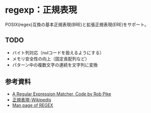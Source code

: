 # regexp：正規表現

POSIX(regex)互換の基本正規表現(BRE)と拡張正規表現(ERE)をサポート。

## TODO

- バイト列対応（nulコードを扱えるようにする）
- メモリ安全性の向上（固定長配列など）
- パターン中の複数文字の連続を文字列に変換

## 参考資料

- [A Regular Expression Matcher, Code by Rob Pike](https://www.cs.princeton.edu/courses/archive/spr09/cos333/beautiful.html)
- [正規表現-Wikipedis](https://ja.wikipedia.org/wiki/%E6%AD%A3%E8%A6%8F%E8%A1%A8%E7%8F%BE)
- [Man page of REGEX](https://linuxjm.osdn.jp/html/LDP_man-pages/man3/regex.3.html)
